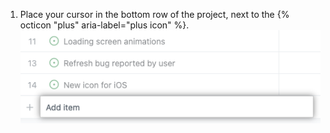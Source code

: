1. Place your cursor in the bottom row of the project, next to the {% octicon "plus" aria-label="plus icon" %}.
  ![Screenshot showing the bottom row to add an item](/assets/images/help/projects-v2/add-item.png)

